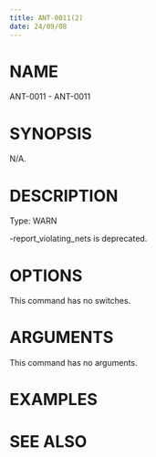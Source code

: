 ```yaml
---
title: ANT-0011(2)
date: 24/09/08
---
```


# NAME

ANT-0011 - ANT-0011

# SYNOPSIS

N/A.

# DESCRIPTION

Type: WARN

-report_violating_nets is deprecated.

# OPTIONS

This command has no switches.

# ARGUMENTS

This command has no arguments.

# EXAMPLES

# SEE ALSO

